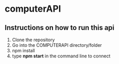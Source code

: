 # computerAPI

## Instructions on how to run this api

1. Clone the repository
2. Go into the COMPUTERAPI directory/folder
3. npm install
4. type **npm start** in the command line to connect
